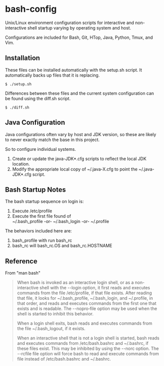 bash-config
===========

Unix/Linux environment configuration scripts for interactive and non-interactive shell startup varying by operating system and host.

Configurations are included for Bash, Git, HTop, Java, Python, Tmux, and Vim.

Installation
------------

These files can be installed automatically with the setup.sh script.  It automatically backs up files that it is replacing.

    $ ./setup.sh

Differences between these files and the current system configuration can be found using the diff.sh script.

    $ ./diff.sh

Java Configuration
------------------

Java configurations often vary by host and JDK version, so these are likely to never exactly match the base in this project.

So to configure individual systems.
  1. Create or update the java-JDK*.cfg scripts to reflect the local JDK location.
  1. Modify the appropriate local copy of ~/.java-X.cfg to point the ~/.java-JDK*.cfg script.

Bash Startup Notes
------------------

The bash startup sequence on login is:                                                 
  1. Execute /etc/profile                                                             
  1. Execute the first file found of                                                  
       ~/.bash_profile -or- ~/.bash_login -or- ~/.profile                             

The behaviors included here are:
  1. bash_profile with run bash_rc
  1. bash_rc will bash_rc.OS and bash_rc.HOSTNAME

Reference
---------

From "man bash"

> When bash is invoked as an interactive login shell,  or  as  a  non-interactive
> shell  with  the  --login option, it first reads and executes commands from the
> file /etc/profile, if that file exists.  After reading that file, it looks  for
> ~/.bash_profile,  ~/.bash_login,  and  ~/.profile, in that order, and reads and
> executes commands from the first one that exists and is readable.  The --nopro‐file
> option may be used when the shell is started to inhibit this behavior.
>
> When  a  login  shell  exits,  bash  reads  and executes commands from the file
> ~/.bash_logout, if it exists.
>
> When an interactive shell that is not a login shell is started, bash reads  and
> executes  commands  from  /etc/bash.bashrc and ~/.bashrc, if these files exist.
> This may be inhibited by using the --norc option.   The  --rcfile  file  option
> will   force   bash   to  read  and  execute  commands  from  file  instead  of
> /etc/bash.bashrc and ~/.bashrc.
